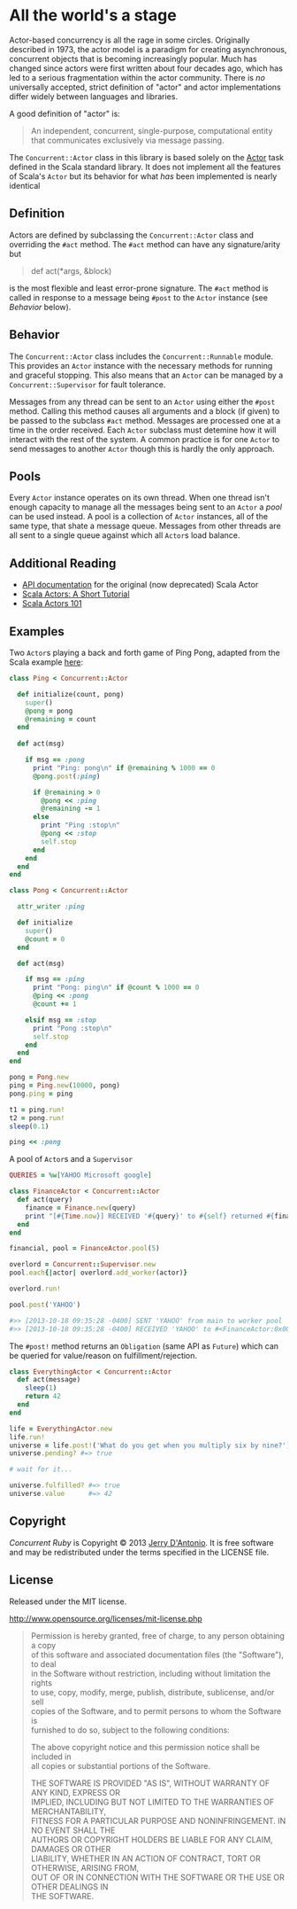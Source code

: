 # All the world's a stage

Actor-based concurrency is all the rage in some circles. Originally described in
1973, the actor model is a paradigm for creating asynchronous, concurrent objects
that is becoming increasingly popular. Much has changed since actors were first
written about four decades ago, which has led to a serious fragmentation within
the actor community. There is *no* universally accepted, strict definition of
"actor" and actor implementations differ widely between languages and libraries.

A good definition of "actor" is:

> An independent, concurrent, single-purpose, computational entity that
> communicates exclusively via message passing.

The `Concurrent::Actor` class in this library is based solely on the
[Actor](http://www.scala-lang.org/api/current/index.html#scala.actors.Actor) task
defined in the Scala standard library. It does not implement all the features of
Scala's `Actor` but its behavior for what *has* been implemented is nearly identical

## Definition

Actors are defined by subclassing the `Concurrent::Actor` class and overriding the
`#act` method. The `#act` method can have any signature/arity but

> def act(*args, &block)

is the most flexible and least error-prone signature. The `#act` method is called in
response to a message being `#post` to the `Actor` instance (see *Behavior* below).

## Behavior

The `Concurrent::Actor` class includes the `Concurrent::Runnable` module. This provides
an `Actor` instance with the necessary methods for running and graceful stopping.
This also means that an `Actor` can be managed by a `Concurrent::Supervisor` for
fault tolerance.

Messages from any thread can be sent to an `Actor` using either the `#post` method. Calling
this method causes all arguments and a block (if given) to be passed to the subclass `#act`
method. Messages are processed one at a time in the order received. Each `Actor` subclass
must detemine how it will interact with the rest of the system. A common practice is for
one `Actor` to send messages to another `Actor` though this is hardly the only approach.

## Pools

Every `Actor` instance operates on its own thread. When one thread isn't enough capacity
to manage all the messages being sent to an `Actor` a *pool* can be used instead. A pool
is a collection of `Actor` instances, all of the same type, that shate a message queue.
Messages from other threads are all sent to a single queue against which all `Actor`s
load balance.

## Additional Reading

* [API documentation](http://www.scala-lang.org/api/current/index.html#scala.actors.Actor)
  for the original (now deprecated) Scala Actor
* [Scala Actors: A Short Tutorial](http://www.scala-lang.org/old/node/242)
* [Scala Actors 101](http://java.dzone.com/articles/scala-threadless-concurrent)

## Examples

Two `Actor`s playing a back and forth game of Ping Pong, adapted from the Scala example
[here](http://www.somewhere.com/find/the/blog/post):

```ruby
class Ping < Concurrent::Actor

  def initialize(count, pong)
    super()
    @pong = pong
    @remaining = count
  end
  
  def act(msg)

    if msg == :pong
      print "Ping: pong\n" if @remaining % 1000 == 0
      @pong.post(:ping)

      if @remaining > 0
        @pong << :ping
        @remaining -= 1
      else
        print "Ping :stop\n"
        @pong << :stop
        self.stop
      end
    end
  end
end

class Pong < Concurrent::Actor

  attr_writer :ping

  def initialize
    super()
    @count = 0
  end

  def act(msg)

    if msg == :ping
      print "Pong: ping\n" if @count % 1000 == 0
      @ping << :pong
      @count += 1

    elsif msg == :stop
      print "Pong :stop\n"
      self.stop
    end
  end
end

pong = Pong.new
ping = Ping.new(10000, pong)
pong.ping = ping

t1 = ping.run!
t2 = pong.run!
sleep(0.1)

ping << :pong
```

A pool of `Actor`s and a `Supervisor`

```ruby
QUERIES = %w[YAHOO Microsoft google]

class FinanceActor < Concurrent::Actor
  def act(query)
    finance = Finance.new(query)
    print "[#{Time.now}] RECEIVED '#{query}' to #{self} returned #{finance.update.suggested_symbols}\n\n"
  end
end

financial, pool = FinanceActor.pool(5)

overlord = Concurrent::Supervisor.new
pool.each{|actor| overlord.add_worker(actor)}

overlord.run! 

pool.post('YAHOO')

#>> [2013-10-18 09:35:28 -0400] SENT 'YAHOO' from main to worker pool
#>> [2013-10-18 09:35:28 -0400] RECEIVED 'YAHOO' to #<FinanceActor:0x0000010331af70>...
```

The `#post!` method returns an `Obligation` (same API as `Future`) which can be queried
for value/reason on fulfillment/rejection.

```ruby
class EverythingActor < Concurrent::Actor
  def act(message)
    sleep(1)
    return 42
  end
end

life = EverythingActor.new
life.run!
universe = life.post!('What do you get when you multiply six by nine?')
universe.pending? #=> true

# wait for it...

universe.fulfilled? #=> true
universe.value      #=> 42
```

## Copyright

*Concurrent Ruby* is Copyright &copy; 2013 [Jerry D'Antonio](https://twitter.com/jerrydantonio).
It is free software and may be redistributed under the terms specified in the LICENSE file.

## License

Released under the MIT license.

http://www.opensource.org/licenses/mit-license.php  

> Permission is hereby granted, free of charge, to any person obtaining a copy  
> of this software and associated documentation files (the "Software"), to deal  
> in the Software without restriction, including without limitation the rights  
> to use, copy, modify, merge, publish, distribute, sublicense, and/or sell  
> copies of the Software, and to permit persons to whom the Software is  
> furnished to do so, subject to the following conditions:  
> 
> The above copyright notice and this permission notice shall be included in  
> all copies or substantial portions of the Software.  
> 
> THE SOFTWARE IS PROVIDED "AS IS", WITHOUT WARRANTY OF ANY KIND, EXPRESS OR  
> IMPLIED, INCLUDING BUT NOT LIMITED TO THE WARRANTIES OF MERCHANTABILITY,  
> FITNESS FOR A PARTICULAR PURPOSE AND NONINFRINGEMENT. IN NO EVENT SHALL THE  
> AUTHORS OR COPYRIGHT HOLDERS BE LIABLE FOR ANY CLAIM, DAMAGES OR OTHER  
> LIABILITY, WHETHER IN AN ACTION OF CONTRACT, TORT OR OTHERWISE, ARISING FROM,  
> OUT OF OR IN CONNECTION WITH THE SOFTWARE OR THE USE OR OTHER DEALINGS IN  
> THE SOFTWARE.  
